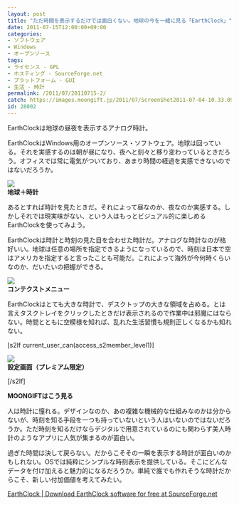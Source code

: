 ```yaml
---
layout: post
title: "ただ時間を表示するだけでは面白くない。地球の今を一緒に見る「EarthClock」"
date: 2011-07-15T12:00:00+09:00
categories:
- ソフトウェア
- Windows
- オープンソース
tags: 
- ライセンス - GPL
- ホスティング - SourceForge.net
- プラットフォーム - GUI
- 生活 - 時計
permalink: /2011/07/20110715-2/
catch: https://images.moongift.jp/2011/07/ScreenShot2011-07-04-10.33.09_thumb.png
id: 28002
---
```

EarthClockは地球の昼夜を表示するアナログ時計。

  

EarthClockはWindows用のオープンソース・ソフトウェア。地球は回っている。それを実感するのは朝が昼になり、夜へと刻々と移り変わっているときだろう。オフィスでは常に電気がついており、あまり時間の経過を実感できないのではないだろうか。

  

[![](https://images.moongift.jp/2011/07/ScreenShot2011-07-04-10.32.47_thumb.png)](https://images.moongift.jp/2011/07/0524289b51b01ca5bc56aa6defb58214.png)  
**地球＋時計**

  

あるとすれば時計を見たときだ。それによって昼なのか、夜なのか実感する。しかしそれでは現実味がない、という人はもっとビジュアル的に楽しめるEarthClockを使ってみよう。

  
<!--more-->  

EarthClockは時計と時刻の見た目を合わせた時計だ。アナログな時計なのが格好いい。地球は任意の場所を指定できるようになっているので、時刻は日本で空はアメリカを指定すると言ったことも可能だ。これによって海外が今何時くらいなのか、だいたいの把握ができる。

  

[![](https://images.moongift.jp/2011/07/ScreenShot2011-07-04-10.33.09_thumb.png)](https://images.moongift.jp/2011/07/bd2dbedfdda1400c3e661fdc50975c43.png)  
**コンテクストメニュー**

  

EarthClockはとても大きな時計で、デスクトップの大きな領域を占める。とは言えタスクトレイをクリックしたときだけ表示されるので作業中は邪魔にはならない。時間とともに空模様を知れば、乱れた生活習慣も規則正しくなるかも知れない。

  
[s2If current\_user\_can(access\_s2member\_level1)]

[![](https://images.moongift.jp/2011/07/3dsearch8_thumb.png)](https://images.moongift.jp/2011/07/3dsearch8.png)  
**設定画面（プレミアム限定）**

[/s2If]  
  
  

**MOONGIFTはこう見る**

  

人は時計に憧れる。デザインなのか、あの複雑な機械的な仕組みなのかは分からないが、時刻を知る手段を一つも持っていないという人はいないのではないだろうか。ただ時刻を知るだけならデジタルで用意されているのにも関わらず美人時計のようなアプリに人気が集まるのが面白い。

  

過ぎた時間は決して戻らない。だからこそその一瞬を表示する時計が面白いのかもしれない。OSでは純粋にシンプルな時刻表示を提供している。そこにどんなデータを付け加えると魅力的になるだろうか。単純で誰でも作れそうな時計だからこそ、新しい付加価値を考えてみたい。

  

[EarthClock | Download EarthClock software for free at SourceForge.net](http://sourceforge.net/projects/earthclock/)

